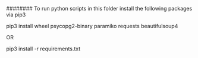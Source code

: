 ######## 
To run python scripts in this folder install the following packages via pip3

pip3 install wheel psycopg2-binary paramiko requests beautifulsoup4  

OR

pip3 install -r requirements.txt 
